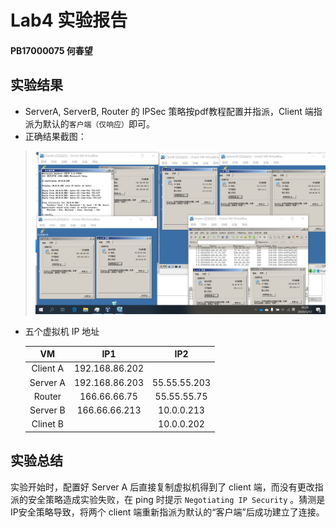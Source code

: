 # Lab4 实验报告
#### PB17000075 何春望

## 实验结果
- ServerA, ServerB, Router 的 IPSec 策略按pdf教程配置并指派，Client 端指派为默认的`客户端（仅响应）`即可。
- 正确结果截图：
> ![Snapshot](./Snapshot.png)
- 五个虚拟机 IP 地址

  |    VM    |      IP1       |     IP2      |
  | :------: | :------------: | :----------: |
  | Client A | 192.168.86.202 |              |
  | Server A | 192.168.86.203 | 55.55.55.203 |
  | Router   | 166.66.66.75   | 55.55.55.75  |
  | Server B | 166.66.66.213  | 10.0.0.213   |
  | Clinet B |                | 10.0.0.202   |

## 实验总结
实验开始时，配置好 Server A 后直接复制虚拟机得到了 client 端，而没有更改指派的安全策略造成实验失败，在 ping 时提示 `Negotiating IP Security` 。猜测是IP安全策略导致，将两个 client 端重新指派为默认的“客户端”后成功建立了连接。
